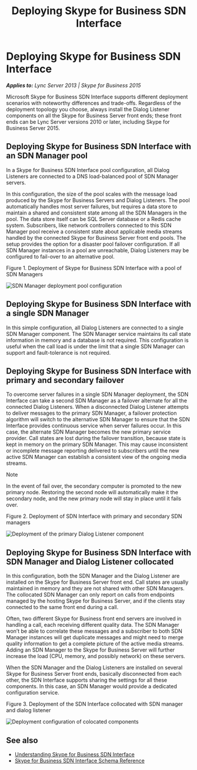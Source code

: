 ﻿---
title: Deploying Skype for Business SDN Interface
TOCTitle: Deploying Skype for Business SDN Interface
ms:assetid: 28293ebc-d1f4-4715-b7cd-276055e48015
ms:mtpsurl: https://msdn.microsoft.com/library/Dn785194(v=office.16)
ms:contentKeyID: 65258658
ms.date: 02/27/2017
mtps_version: v=office.16
---

# Deploying Skype for Business SDN Interface


_**Applies to:** Lync Server 2013 | Skype for Business 2015_

Microsoft Skype for Business SDN Interface supports different deployment scenarios with noteworthy differences and trade-offs. Regardless of the deployment topology you choose, always install the Dialog Listener components on all the Skype for Business Server front ends; these front ends can be Lync Server versions 2010 or later, including Skype for Business Server 2015.

## Deploying Skype for Business SDN Interface with an SDN Manager pool

In a Skype for Business SDN Interface pool configuration, all Dialog Listeners are connected to a DNS load-balanced pool of SDN Manager servers.

In this configuration, the size of the pool scales with the message load produced by the Skype for Business Servers and Dialog Listeners. The pool automatically handles most server failures, but requires a data store to maintain a shared and consistent state among all the SDN Managers in the pool. The data store itself can be SQL Server database or a Redis cache system. Subscribers, like network controllers connected to this SDN Manager pool receive a consistent state about applicable media streams handled by the connected Skype for Business Server front end pools. The setup provides the option for a disaster pool failover configuration. If all SDN Manager instances in a pool are unreachable, Dialog Listeners may be configured to fail-over to an alternative pool.

Figure 1. Deployment of Skype for Business SDN Interface with a pool of SDN Managers

  
![SDN Manager deployment pool configuration](../images/Dn785194.00e512cf-9ccb-47e3-a0ef-857789f15676(Office.16).png "SDN Manager deployment pool configuration")

## Deploying Skype for Business SDN Interface with a single SDN Manager

In this simple configuration, all Dialog Listeners are connected to a single SDN Manager component. The SDN Manager service maintains its call state information in memory and a database is not required. This configuration is useful when the call load is under the limit that a single SDN Manager can support and fault-tolerance is not required.

## Deploying Skype for Business SDN Interface with primary and secondary failover

To overcome server failures in a single SDN Manager deployment, the SDN Interface can take a second SDN Manager as a failover alternate for all the connected Dialog Listeners. When a disconnected Dialog Listener attempts to deliver messages to the primary SDN Manager, a failover protection algorithm will switch to the alternative SDN Manager to ensure that the SDN Interface provides continuous service when server failures occur. In this case, the alternate SDN Manager becomes the new primary service provider. Call states are lost during the failover transition, because state is kept in memory on the primary SDN Manager. This may cause inconsistent or incomplete message reporting delivered to subscribers until the new active SDN Manager can establish a consistent view of the ongoing media streams.


> [!NOTE]
> In the event of fail over, the secondary computer is promoted to the new primary node. Restoring the second node will automatically make it the secondary node, and the new primary node will stay in place until it fails over.



Figure 2. Deployment of SDN Interface with primary and secondary SDN managers

  
![Deployment of the primary Dialog Listener component](../images/Dn785194.5f75214b-82c7-4fb5-91e2-7a0cc55cd99e(Office.16).png "Deployment of the primary Dialog Listener component")

## Deploying Skype for Business SDN Interface with SDN Manager and Dialog Listener collocated

In this configuration, both the SDN Manager and the Dialog Listener are installed on the Skype for Business Server front end. Call states are usually maintained in memory and they are not shared with other SDN Managers. The collocated SDN Manager can only report on calls from endpoints managed by the hosting Skype for Business Server, and if the clients stay connected to the same front end during a call.

Often, two different Skype for Business front end servers are involved in handling a call, each receiving different quality data. The SDN Manager won’t be able to correlate these messages and a subscriber to both SDN Manager instances will get duplicate messages and might need to merge quality information to get a complete picture of the active media streams. Adding an SDN Manager to the Skype for Business Server will further increase the load (CPU, memory, and possibly network) on these servers.

When the SDN Manager and the Dialog Listeners are installed on several Skype for Business Server front ends, basically disconnected from each other, the SDN Interface supports sharing the settings for all these components. In this case, an SDN Manager would provide a dedicated configuration service.

Figure 3. Deployment of the SDN Interface collocated with SDN manager and dialog listener

  
![Deployment configuration of colocated components](../images/Dn785194.07b7eb5a-2a4b-4a4c-9460-67c8a6098e7b(Office.16).png "Deployment configuration of colocated components")

## See also

- [Understanding Skype for Business SDN Interface](understanding-skype-for-business-sdn-interface.md)
- [Skype for Business SDN Interface Schema Reference](skype-for-business-sdn-interface-schema-reference.md)

